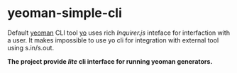 # yeoman-simple-cli

Default [yeoman](http://yeoman.io) CLI tool [yo](https://github.com/yeoman/yo)  uses rich *Inquirer.js* inteface for interfaction with a user. 
It makes impossible to use yo cli for integration with external tool using s.in/s.out.

**The project provide *lite* cli interface for running yeoman generators.**
